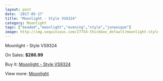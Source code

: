 ```yaml
---
layout: post
date: '2017-05-17'
title: "Moonlight - Style VS9324"
category: Moonlight
tags: ["beaded","moonlight","evening","style","junoesque"]
image: http://img.sequinious.com/27754-thickbox_default/moonlight-style-vs9324.jpg
---
```

Moonlight - Style VS9324

On Sales: **$286.99**
<a href="https://www.sequinious.com/moonlight/5024-moonlight-style-vs9324.html"><amp-img layout="responsive" width="600" height="600" src="//img.sequinious.com/27754-thickbox_default/moonlight-style-vs9324.jpg" alt="Moonlight - Style VS9324 0" /></a>
<a href="https://www.sequinious.com/moonlight/5024-moonlight-style-vs9324.html"><amp-img layout="responsive" width="600" height="600" src="//img.sequinious.com/27755-thickbox_default/moonlight-style-vs9324.jpg" alt="Moonlight - Style VS9324 1" /></a>

Buy it: [Moonlight - Style VS9324](https://www.sequinious.com/moonlight/5024-moonlight-style-vs9324.html "Moonlight - Style VS9324")

View more: [Moonlight](https://www.sequinious.com/27-moonlight "Moonlight")